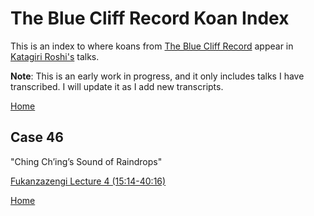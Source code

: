# The Blue Cliff Record Koan Index

This is an index to where koans from [The Blue Cliff Record](glossary#blue-cliff-record) appear in [Katagiri Roshi's](glossary#katagiri) talks. 

**Note**: This is an early work in progress, and it only includes talks I have transcribed. I will update it as I add new transcripts.

[Home](index.md)

## Case 46 

"Ching Ch’ing’s Sound of Raindrops"

[Fukanzazengi Lecture 4 (15:14-40:16)](1979-06-12-Fukanzazengi-Lecture4#1514)

[Home](index.md)
